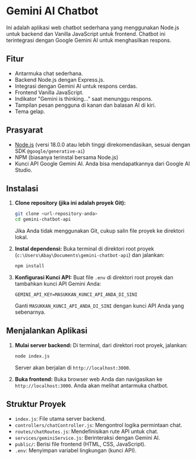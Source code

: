 # Gemini AI Chatbot

Ini adalah aplikasi web chatbot sederhana yang menggunakan Node.js untuk backend dan Vanilla JavaScript untuk frontend. Chatbot ini terintegrasi dengan Google Gemini AI untuk menghasilkan respons.

## Fitur

-   Antarmuka chat sederhana.
-   Backend Node.js dengan Express.js.
-   Integrasi dengan Gemini AI untuk respons cerdas.
-   Frontend Vanilla JavaScript.
-   Indikator "Gemini is thinking..." saat menunggu respons.
-   Tampilan pesan pengguna di kanan dan balasan AI di kiri.
-   Tema gelap.

## Prasyarat

-   [Node.js](https://nodejs.org/) (versi 18.0.0 atau lebih tinggi direkomendasikan, sesuai dengan SDK `@google/generative-ai`)
-   NPM (biasanya terinstal bersama Node.js)
-   Kunci API Google Gemini AI. Anda bisa mendapatkannya dari Google AI Studio.

## Instalasi

1.  **Clone repository (jika ini adalah proyek Git):**
    ```bash
    git clone <url-repository-anda>
    cd gemini-chatbot-api
    ```
    Jika Anda tidak menggunakan Git, cukup salin file proyek ke direktori lokal.

2.  **Instal dependensi:**
    Buka terminal di direktori root proyek (`c:\Users\Abay\Documents\gemini-chatbot-api`) dan jalankan:
    ```bash
    npm install
    ```

3.  **Konfigurasi Kunci API:**
    Buat file `.env` di direktori root proyek dan tambahkan kunci API Gemini Anda:
    ```env
    GEMINI_API_KEY=MASUKKAN_KUNCI_API_ANDA_DI_SINI
    ```
    Ganti `MASUKKAN_KUNCI_API_ANDA_DI_SINI` dengan kunci API Anda yang sebenarnya.

## Menjalankan Aplikasi

1.  **Mulai server backend:**
    Di terminal, dari direktori root proyek, jalankan:
    ```bash
    node index.js
    ```
    Server akan berjalan di `http://localhost:3000`.

2.  **Buka frontend:**
    Buka browser web Anda dan navigasikan ke `http://localhost:3000`. Anda akan melihat antarmuka chatbot.

## Struktur Proyek

-   `index.js`: File utama server backend.
-   `controllers/chatController.js`: Mengontrol logika permintaan chat.
-   `routes/chatRoutes.js`: Mendefinisikan rute API untuk chat.
-   `services/geminiService.js`: Berinteraksi dengan Gemini AI.
-   `public/`: Berisi file frontend (HTML, CSS, JavaScript).
-   `.env`: Menyimpan variabel lingkungan (kunci API).